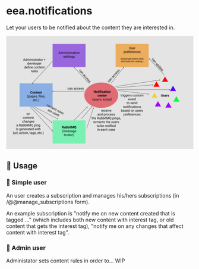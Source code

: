 # eea.notifications
Let your users to be notified about the content they are interested in.


![mockup](https://github.com/eea/eea.notifications/blob/master/docs/mockup.png "Mockup")


## :book: Usage

### :baby: Simple user

An user creates a subscription and manages his/hers subscriptions (in /@@manage_subscriptions form).

An example subscription is "notify me on new content created that is tagged ..." (which includes both new content with interest tag, or old content that gets the interest tag), "notify me on any changes that affect content with interest tag".

### :man: Admin user

Administator sets content rules in order to... WIP

